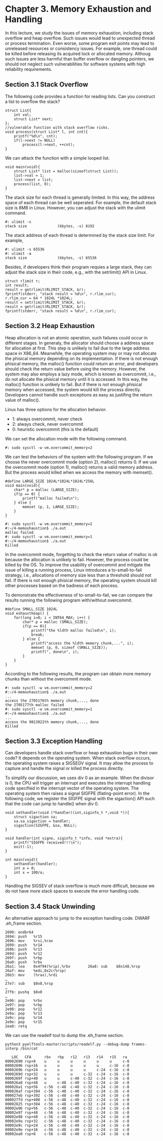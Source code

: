 # Chapter 3. Memory Exhaustion and Handling
In this lecture, we study the issues of memory exhaustion, including stack overflow and heap overflow. Such issues would lead to unexpected thread or process termination. 
Even worse, some program exit points may lead to unreleased resources or consistency issues. 
For example, one thread could be killed before releasing its acquired lock or allocated memory. 
Althoug such issues are less harmful than buffer overflow or dangling pointers, we should not neglect such vulnerabilities for software systems with high reliability requirements.

## Section 3.1 Stack Overflow
The following code provides a function for reading lists. Can you construct a list to overflow the stack? 
```
struct List{
    int val;
    struct List* next;
};
//vulnerable function with stack overflow risks. 
void process(struct List* l, int cnt){
    printf("%d\n", cnt);
    if(l->next != NULL)
        process(l->next, ++cnt);
}
```
We can attack the function with a simple looped list.
```
void main(void){
    struct List* list = malloc(sizeof(struct List));
    list->val = 1;
    list->next = list;
    process(list, 0);
}

```
The stack size for each thread is generally limited. In this way, the address space of each thread can be well seperated. For example, the default stack size is 8MB in Linux. However, you can adjust the stack with the ulimit command.  

```
#: ulimit -s
stack size              (kbytes, -s) 8192
```

The stack address of each thread is determined by the stack size limit. For example, 
```
#: ulimit -s 65536
#: ulimit -a
stack size              (kbytes, -s) 65536
```

Besides, if developers think their program requies a large stack, they can adjust the stack size in their code, e.g., with the setrlimit() API in Linux.
```
struct rlimit r;
int result;
result = getrlimit(RLIMIT_STACK, &r);
fprintf(stderr, "stack result = %d\n", r.rlim_cur);
r.rlim_cur = 64 * 1024L *1024L;
result = setrlimit(RLIMIT_STACK, &r);
result = getrlimit(RLIMIT_STACK, &r);
fprintf(stderr, "stack result = %d\n", r.rlim_cur);
```

## Section 3.2 Heap Exhaustion
Heap allocation is not an atomic operation, such failures could occur in different stages. In generaly, the allocator should choose a address space for allocation at first. This step is unlikely to fail due to the large address space in X86_64. Meanwhile, the operating system may or may not allocate the phisical memory depending on its implementation. If there is not enough phisical memory, the malloc() function could return an error, and developers should check the return value before using the memory. However, the system may also employs a lazy mode, which is known as overcommit, i.e., do not allocate the phisical memory until it is accessed. In this way, the malloc() function is unlikely to fail. But if there is not enough phisical memory when accessed, the system would kill the process directly. Developers cannot handle such exceptions as easy as justifing the return value of malloc().

Linux has three options for the allocation behavior.
- 1: always overcommit, never check
- 2: always check, never overcommit
- 0: heuristic overcommit (this is the default)

We can set the allocation mode with the following command.
```
#: sudo sysctl -w vm.overcommit_memory=2
```

We can test the behaviors of the system with the following program. If we choose the never overcommit mode (option 2), malloc() returns 0. If we use the overcommit mode (option 1), malloc() returns a valid memory address. But the process would killed when we access the memory with memset().
```
#define LARGE_SIZE 1024L*1024L*1024L*256L
void main(void){
    char* p = malloc (LARGE_SIZE);
    if(p == 0) {
        printf("malloc failed\n");
    } else {
        memset (p, 1, LARGE_SIZE);
    }
}
```
```
#: sudo sysctl -w vm.overcommit_memory=2
#:~/4-memoxhaustion$ ./a.out
malloc failed
#: sudo sysctl -w vm.overcommit_memory=1
#:~/4-memoxhaustion$ ./a.out
Killed
```

In the overcommit mode, forgetting to check the return value of malloc is ok because the allocation is unlikely to fail. However, the process could be killed by the OS. To improve the usability of overcommit and mitigate the issue of killing a running process, Linux introduces a to-small-to-fail strategy, i.e., allocations of memory size less than a threshold should not fail. If there is not enough phisical memory, the operating system should kill other processes based on the badness of each process.

To demonstrate the effectiveness of to-small-to-fail, we can compare the results running the following program with/without overcommit. 
```
#define SMALL_SIZE 1024L
void exhaustheap() {
    for(long i=0; i < INT64_MAX; i++) {
        char* p = malloc (SMALL_SIZE);
        if(p == 0){
            printf("the %ldth malloc failed\n", i);
            break;
        } else {
            printf("access the %ldth memory chunk,...", i);
            memset (p, 0, sizeof (SMALL_SIZE));
            printf(", done\n", i);
        }
    }
}
```
According to the following results, the program can obtain more memory chunks than without the overcommit mode.  
```
#: sudo sysctl -w vm.overcommit_memory=2
#:~/4-memoxhaustion$ ./a.out
...
access the 2705176th memory chunk,..., done
the 2705177th malloc failed
#: sudo sysctl -w vm.overcommit_memory=1
#:~/4-memoxhaustion$ ./a.out
...
access the 9013022th memory chunk,..., done
Killed
```

## Section 3.3 Exception Handling
Can developers handle stack overflow or heap exhaustion bugs in their own code? It depends on the operating system. When stack overflow occurs, the operating system raises a SIGSEGV signal. It may allow the process to capture and handle the signal or killed the process directly. 

To simplify our discussion, we uses div 0 as an example. When the divisor is 0, the CPU will trigger an interrupt and executes the interrupt handling code specified in the interrupt vector of the operating system. The operating system then raises a signal SIGFPE (flating-point error). In the following code, we register the SIGFPE signal with the sigaction() API such that the code can jump to handle() when div 0.

```
void sethandler(void (*handler)(int,siginfo_t *,void *)){
    struct sigaction sa;
    sa.sa_sigaction = handler;
    sigaction(SIGFPE, &sa, NULL);
}

void handler(int signo, siginfo_t *info, void *extra){
    printf("SIGFPE received!!!\n");
    exit(-1);
}

int main(void){
    sethandler(handler);
    int a = 0;
    int x = 100/a;
}
```

Handling the SIGSEV of stack overflow is much more difficult, because we do not have more stack spaces to execute the error handling code.

## Section 3.4 Stack Unwinding
An alternative approach to jump to the exception handling code.  DWARF .eh_frame section.

```
2690: endbr64
2694: push   %r15
2696: mov    %rsi,%rax
2699: push   %r14
269b: push   %r13
269d: push   %r12
269f: push   %rbp
26a0: push   %rbx
26a1: lea    0x4f94(%rip),%rbx        26a8: sub    $0x148,%rsp
26af: mov    %edi,0x2c(%rsp)
26b3: mov    (%rax),%rdi
…
27e7: sub    $0x8,%rsp
…
27fb: pushq  $0x0
…
2e96: pop    %rbx
2e97: pop    %rbp
2e98: pop    %r12
2e9a: pop    %r13
2e9c: pop    %r14
2e9e: pop    %r15
2ea0: retq
```
We can use the readelf tool to dump the .eh_frame section.
```
python3 pyelftools-master/scripts/readelf.py --debug-dump frames-interp /bin/cat
```

```
   LOC   CFA      rbx   rbp   r12   r13   r14   r15   ra
00002690 rsp+8    u     u     u     u     u     u     c-8
00002696 rsp+16   u     u     u     u     u     c-16  c-8
0000269b rsp+24   u     u     u     u     c-24  c-16  c-8
0000269d rsp+32   u     u     u     c-32  c-24  c-16  c-8
0000269f rsp+40   u     u     c-40  c-32  c-24  c-16  c-8
000026a0 rsp+48   u     c-48  c-40  c-32  c-24  c-16  c-8
000026a1 rsp+56   c-56  c-48  c-40  c-32  c-24  c-16  c-8
000026af rsp+384  c-56  c-48  c-40  c-32  c-24  c-16  c-8
000027eb rsp+392  c-56  c-48  c-40  c-32  c-24  c-16  c-8
000027fd rsp+400  c-56  c-48  c-40  c-32  c-24  c-16  c-8
00002825 rsp+384  c-56  c-48  c-40  c-32  c-24  c-16  c-8
00002e96 rsp+56   c-56  c-48  c-40  c-32  c-24  c-16  c-8
00002e97 rsp+48   c-56  c-48  c-40  c-32  c-24  c-16  c-8
00002e98 rsp+40   c-56  c-48  c-40  c-32  c-24  c-16  c-8
00002e9a rsp+32   c-56  c-48  c-40  c-32  c-24  c-16  c-8
00002e9c rsp+24   c-56  c-48  c-40  c-32  c-24  c-16  c-8
00002e9e rsp+16   c-56  c-48  c-40  c-32  c-24  c-16  c-8
00002ea0 rsp+8    c-56  c-48  c-40  c-32  c-24  c-16  c-8
```

